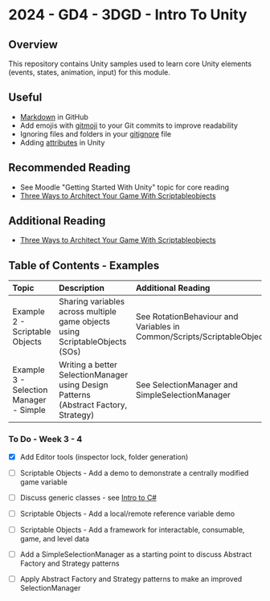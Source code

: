 # 2024 - GD4 - 3DGD - Intro To Unity

## Overview 
This repository contains Unity samples used to learn core Unity 
elements (events, states, animation, input) for this module.

## Useful 
- [Markdown](https://docs.github.com/en/enterprise-cloud@latest/get-started/writing-on-github/getting-started-with-writing-and-formatting-on-github/basic-writing-and-formatting-syntax) in GitHub
- Add emojis with [gitmoji](https://gitmoji.dev/) to your Git commits to improve readability
- Ignoring files and folders in your [gitignore](https://gist.github.com/jstnlvns/ebaa046fae16543cc9efc7f24bcd0e31) file
- Adding [attributes](https://github.com/teebarjunk/Unity-Built-In-Attributes) in Unity

## Recommended Reading
- See Moodle "Getting Started With Unity" topic for core reading
- [Three Ways to Architect Your Game With Scriptableobjects](https://unity.com/how-to/architect-game-code-scriptable-objects)

## Additional Reading 
- [Three Ways to Architect Your Game With Scriptableobjects](https://unity.com/how-to/architect-game-code-scriptable-objects)

## Table of Contents - Examples 
| Topic | Description | Additional Reading |
| :---------------- | :--------------- | :--------------- | 
| Example 2 - Scriptable Objects | Sharing variables across multiple game objects using ScriptableObjects (SOs) | See RotationBehaviour and Variables in Common/Scripts/ScriptableObjects |
| Example 3 - Selection Manager - Simple | Writing a better SelectionManager using Design Patterns (Abstract Factory, Strategy) | See SelectionManager and SimpleSelectionManager |

### To Do - Week 3 - 4
- [x] Add Editor tools (inspector lock, folder generation)
- [ ] Scriptable Objects - Add a demo to demonstrate a centrally modified game variable
- [ ] Discuss generic classes - see [Intro to C#](https://github.com/nmcguinness/2024_25---GD---CSharp---Intro.git)
- [ ] Scriptable Objects - Add a local/remote reference variable demo
- [ ] Scriptable Objects - Add a framework for interactable, consumable, game, and level data
- [ ] Add a SimpleSelectionManager as a starting point to discuss Abstract Factory and Strategy patterns
- [ ] Apply Abstract Factory and Strategy patterns to make an improved SelectionManager
   
